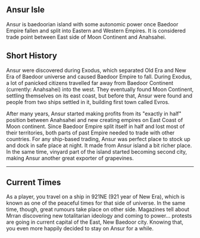 ## Ansur Isle
Ansur is baedoorian island with some autonomic power once Baedoor Empire fallen and split into Eastern and Western Empires. It is considered trade point between East side of Moon Continent and Anahsahei.

## Short History
Ansur were discovered during Exodus, which separated Old Era and New Era of Baedoor universe and caused Baedoor Empire to fall. During Exodus, a lot of panicked citizens travelled far away from Baedoor Continent (currently: Anahsahei) into the west. They eventually found Moon Continent, settling themselves on its east coast, but before that, Ansur were found and people from two ships settled in it, building first town called Evros.

After many years, Ansur started making profits from its "exactly in half" position between Anahsahei and new creating empires on East Coast of Moon continent. Since Baedoor Empire split itself in half and lost most of their territories, both parts of past Empire needed to trade with other countries. For any ship-based trading, Ansur was perfect place to stock up and dock in safe place at night. It made from Ansur island a bit richer place. In the same time, vinyard part of the island started becoming second city, making Ansur another great exporter of grapevines.

---

## Current Times
As a player, you travel on a ship in 921NE (921 year of New Era), which is known as one of the peaceful times for that side of universe. In the same time, though, great rumours take place on other side. Magazines tell about Mrran discovering new totalitarian ideology and coming to power... protests are going in current capital of the East, New Baedoor city. Knowing that, you even more happily decided to stay on Ansur for a while.